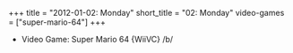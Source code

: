 +++
title = "2012-01-02: Monday"
short_title = "02: Monday"
video-games = ["super-mario-64"]
+++


* Video Game: Super Mario 64 {WiiVC} /b/